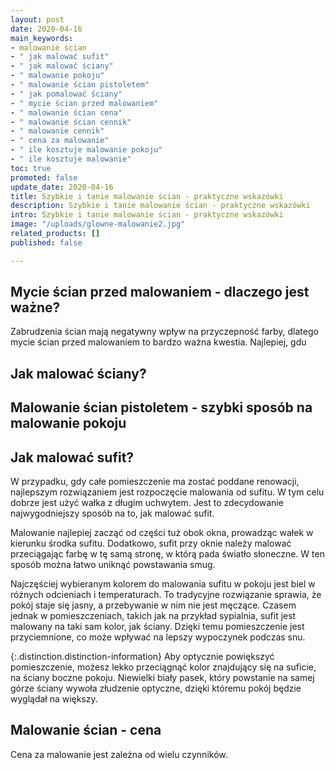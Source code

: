 ```yaml
---
layout: post
date: 2020-04-16
main_keywords:
- malowanie ścian
- " jak malować sufit"
- " jak malować ściany"
- " malowanie pokoju"
- " malowanie ścian pistoletem"
- " jak pomalować ściany"
- " mycie ścian przed malowaniem"
- " malowanie ścian cena"
- " malowanie ścian cennik"
- " malowanie cennik"
- " cena za malowanie"
- " ile kosztuje malowanie pokoju"
- " ile kosztuje malowanie"
toc: true
promoted: false
update_date: 2020-04-16
title: Szybkie i tanie malowanie ścian - praktyczne wskazówki
description: Szybkie i tanie malowanie ścian - praktyczne wskazówki
intro: Szybkie i tanie malowanie ścian - praktyczne wskazówki
image: "/uploads/glowne-malowanie2.jpg"
related_products: []
published: false

---
```

## Mycie ścian przed malowaniem - dlaczego jest ważne?

Zabrudzenia ścian mają negatywny wpływ na przyczepność farby, dlatego mycie ścian przed malowaniem to bardzo ważna kwestia. Najlepiej, gdu

## Jak malować ściany?

## Malowanie ścian pistoletem - szybki sposób na malowanie pokoju

## Jak malować sufit?

W przypadku, gdy całe pomieszczenie ma zostać poddane renowacji,  najlepszym rozwiązaniem jest rozpoczęcie malowania od sufitu. W tym celu dobrze jest użyć wałka z długim uchwytem. Jest to zdecydowanie najwygodniejszy sposób na to, jak malować sufit.

Malowanie najlepiej zacząć od części tuż obok okna, prowadząc wałek w kierunku środka sufitu. Dodatkowo, sufit przy oknie należy malować przeciągając farbę w tę samą stronę, w którą pada światło słoneczne. W ten sposób można łatwo uniknąć powstawania smug.

Najczęściej wybieranym kolorem do malowania sufitu w pokoju jest  biel w różnych odcieniach i temperaturach. To tradycyjne rozwiązanie sprawia, że pokój staje się jasny, a przebywanie w nim nie jest męczące. Czasem jednak w pomieszczeniach, takich jak na przykład sypialnia, sufit jest malowany na taki sam kolor, jak ściany.  Dzięki temu pomieszczenie jest przyciemnione, co może wpływać na lepszy wypoczynek podczas snu.

{:.distinction.distinction-information}
Aby optycznie powiększyć pomieszczenie, możesz lekko przeciągnąć kolor znajdujący się na suficie, na ściany boczne pokoju. Niewielki biały pasek, który powstanie na samej górze ściany wywoła złudzenie optyczne, dzięki któremu pokój będzie wyglądał na większy.

## Malowanie ścian - cena

Cena za malowanie jest zależna od wielu czynników.